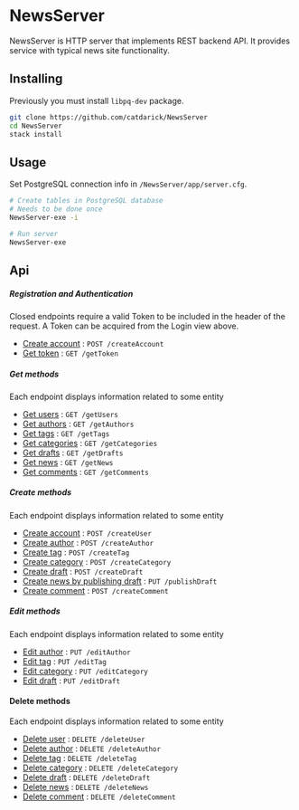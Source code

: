 # NewsServer

NewsServer is HTTP server that implements REST backend API. It provides service with typical news site functionality.
## Installing

Previously you must install `libpq-dev` package.
```sh
git clone https://github.com/catdarick/NewsServer
cd NewsServer
stack install
```
## Usage
Set PostgreSQL connection info in `/NewsServer/app/server.cfg`.

```sh
# Create tables in PostgreSQL database
# Needs to be done once
NewsServer-exe -i

# Run server
NewsServer-exe
```
## Api

##### Registration and Authentication

Closed endpoints require a valid Token to be included in the header of the
request. A Token can be acquired from the Login view above.
* [Create account](docs/create/user.md) : `POST /createAccount`
* [Get token](docs/get/token.md) : `GET /getToken`

##### Get methods

Each endpoint displays information related to some entity

* [Get users](docs/get/user.md) : `GET /getUsers`
* [Get authors](docs/get/author.md) : `GET /getAuthors`
* [Get tags](docs/get/tag.md) : `GET /getTags`
* [Get categories](docs/get/category.md) : `GET /getCategories`
* [Get drafts](docs/get/deaft.md) : `GET /getDrafts`
* [Get news](docs/get/news.md) : `GET /getNews`
* [Get comments](docs/get/comment.md) : `GET /getComments`


##### Create methods

Each endpoint displays information related to some entity

* [Create account](docs/create/user.md) : `POST /createUser`
* [Create author](docs/create/author.md) : `POST /createAuthor`
* [Create tag](docs/create/tag.md) : `POST /createTag`
* [Create category](docs/create/category.md) : `POST /createCategory`
* [Create draft](docs/create/draft.md) : `POST /createDraft`
* [Create news by publishing draft](docs/create/news.md) : `PUT /publishDraft`
* [Create comment](docs/create/comment.md) : `POST /createComment`

##### Edit methods

Each endpoint displays information related to some entity

* [Edit author](docs/edit/author.md) : `PUT /editAuthor`
* [Edit tag](docs/edit/tag.md) : `PUT /editTag`
* [Edit category](docs/edit/category.md) : `PUT /editCategory`
* [Edit draft](docs/edit/draft.md) : `PUT /editDraft`

#### Delete methods

Each endpoint displays information related to some entity

* [Delete user](docs/delete/user.md) : `DELETE /deleteUser`
* [Delete author](docs/delete/author.md) : `DELETE /deleteAuthor`
* [Delete tag](docs/delete/tag.md) : `DELETE /deleteTag`
* [Delete category](docs/delete/category.md) : `DELETE /deleteCategory`
* [Delete draft](docs/delete/deaft.md) : `DELETE /deleteDraft`
* [Delete news](docs/delete/draft.md) : `DELETE /deleteNews`
* [Delete comment](docs/delete/comment.md) : `DELETE /deleteComment`
